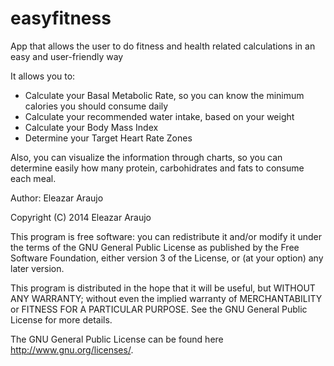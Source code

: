 easyfitness
===========

App that allows the user to do fitness and health related calculations in an easy and user-friendly way

It allows you to:

* Calculate your Basal Metabolic Rate, so you can know the minimum calories you should consume daily
* Calculate your recommended water intake, based on your weight
* Calculate your Body Mass Index
* Determine your Target Heart Rate Zones

Also, you can visualize the information through charts, so you can determine easily how many protein, carbohidrates and fats to consume each meal.

Author: Eleazar Araujo

Copyright (C) 2014  Eleazar Araujo

This program is free software: you can redistribute it and/or modify
it under the terms of the GNU General Public License as published by
the Free Software Foundation, either version 3 of the License, or
(at your option) any later version.

This program is distributed in the hope that it will be useful,
but WITHOUT ANY WARRANTY; without even the implied warranty of
MERCHANTABILITY or FITNESS FOR A PARTICULAR PURPOSE.  See the
GNU General Public License for more details.

The GNU General Public License can be found here <http://www.gnu.org/licenses/>.
